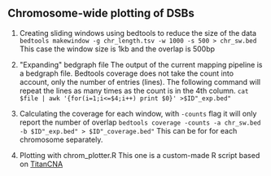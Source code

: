 ## Chromosome-wide plotting of DSBs

1. Creating sliding windows using bedtools to reduce the size of the data
`bedtools makewindow -g chr_length.tsv -w 1000 -s 500 > chr_sw.bed`
This case the window size is 1kb and the overlap is 500bp

2. "Expanding" bedgraph file 
The output of the current mapping pipeline is a bedgraph file.
Bedtools coverage does not take the count into account, only the number of entries (lines).
The following command will repeat the lines as many times as the count is in the 4th column.
`cat $file | awk '{for(i=1;i<=$4;i++) print $0}' >$ID"_exp.bed" `

3. Calculating the coverage for each window, with `-counts` flag it will only report the number of overlap
`bedtools coverage -counts -a chr_sw.bed -b $ID"_exp.bed" > $ID"_coverage.bed"`
This can be for for each chromosome separately.

4. Plotting with chrom_plotter.R
This one is a custom-made R script based on [TitanCNA](http://bioconductor.org/packages/release/bioc/vignettes/TitanCNA/inst/doc/TitanCNA.pdf)
